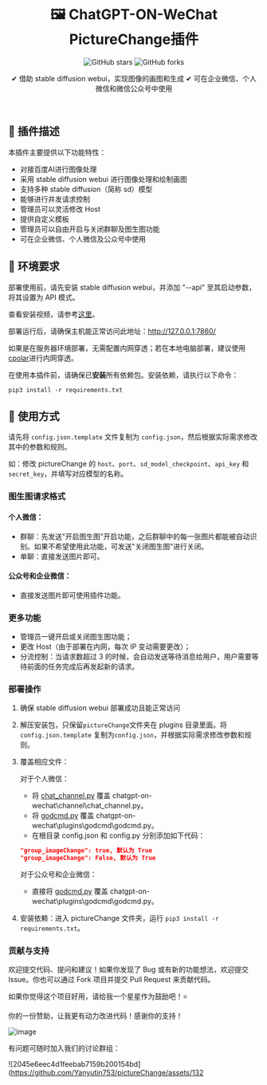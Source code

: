 <div align="center">

# 🖼️ ChatGPT-ON-WeChat PictureChange插件

![GitHub stars](https://img.shields.io/github/stars/Yanyutin753/pictureChange?style=flat-square&label=Stars&logo=github) ![GitHub forks](https://img.shields.io/github/forks/Yanyutin753/pictureChange.svg?style=flat-square&label=Forks&logo=github)

✔ 借助 stable diffusion webui，实现图像的画图和生成 
✔ 可在企业微信、个人微信和微信公众号中使用

<br>
</div>

## 📌  插件描述

本插件主要提供以下功能特性：

- 对接百度AI进行图像处理
- 采用 stable diffusion webui 进行图像处理和绘制画图
- 支持多种 stable diffusion（简称 sd）模型
- 能够进行并发请求控制
- 管理员可以灵活修改 Host
- 提供自定义模板
- 管理员可以自由开启与关闭群聊及图生图功能
- 可在企业微信、个人微信及公众号中使用

## 🔧 环境要求

部署使用前，请先安装 stable diffusion webui，并添加 "--api" 至其启动参数，将其设置为 API 模式。

查看安装视频，请参考[这里](https://www.youtube.com/watch?v=Z6FmiaWBbAE&t=3s)。

部署运行后，请确保主机能正常访问此地址：http://127.0.0.1:7860/

如果是在服务器环境部署，无需配置内网穿透；若在本地电脑部署，建议使用[cpolar](https://dashboard.cpolar.com/signup)进行内网穿透。

在使用本插件前，请确保已**安装**所有依赖包。安装依赖，请执行以下命令：

```
pip3 install -r requirements.txt
```

## 🤖 使用方式

请先将 `config.json.template` 文件复制为 `config.json`，然后根据实际需求修改其中的参数和规则。

如：修改 pictureChange 的 `host`、`port`、`sd_model_checkpoint`、`api_key` 和 `secret_key`，并填写对应模型的名称。

### 图生图请求格式

#### 个人微信：

- 群聊：先发送"开启图生图"开启功能，之后群聊中的每一张图片都能被自动识别。如果不希望使用此功能，可发送"关闭图生图"进行关闭。
- 单聊：直接发送图片即可。

#### 公众号和企业微信：

- 直接发送图片即可使用插件功能。

### 更多功能

- 管理员一键开启或关闭图生图功能；
- 更改 Host（由于部署在内网，每次 IP 变动需要更改）；
- 分流控制：当请求数超过 3 的时候，会自动发送等待消息给用户，用户需要等待前面的任务完成后再发起新的请求。

### 部署操作
1. 确保 stable diffusion webui 部署成功且能正常访问
2. 解压安装包，只保留`pictureChange`文件夹在 plugins 目录里面。将 `config.json.template` 复制为`config.json`，并根据实际需求修改参数和规则。
3. 覆盖相应文件：

    对于个人微信：
    - 将 [chat_channel.py](https://github.com/Yanyutin753/wechat_pictureChange/blob/main/%E4%B8%AA%E4%BA%BA%E5%8F%B7/chat_channel.py) 覆盖 chatgpt-on-wechat\channel\chat_channel.py。
    - 将 [godcmd.py](https://github.com/Yanyutin753/wechat_pictureChange/blob/main/%E5%85%AC%E4%BC%97%E5%8F%B7%E5%92%8C%E4%BC%81%E4%B8%9A%E5%BE%AE%E4%BF%A1/godcmd.py) 覆盖 chatgpt-on-wechat\plugins\godcmd\godcmd.py。
    - 在根目录 config.json 和 config.py 分别添加如下代码：

    ```json
    "group_imageChange": true, 默认为 True
    "group_imageChange": False, 默认为 True
    ```

    对于公众号和企业微信：
    - 直接将 [godcmd.py](https://github.com/Yanyutin753/wechat_pictureChange/blob/main/%E5%85%AC%E4%BC%97%E5%8F%B7%E5%92%8C%E4%BC%81%E4%B8%9A%E5%BE%AE%E4%BF%A1/godcmd.py) 覆盖 chatgpt-on-wechat\plugins\godcmd\godcmd.py。

4. 安装依赖：进入 pictureChange 文件夹，运行 `pip3 install -r requirements.txt`。

### 贡献与支持

欢迎提交代码、提问和建议！如果你发现了 Bug 或有新的功能想法，欢迎提交 Issue。你也可以通过 Fork 项目并提交 Pull Request 来贡献代码。

如果你觉得这个项目好用，请给我一个星星作为鼓励吧！⭐

你的一份赞助，让我更有动力改进代码！感谢你的支持！

![image](https://github.com/Yanyutin753/wechat_pictureChange/assets/132346501/713eb69e-6e00-46ad-bec5-0b3926305ef0)

有问题可随时加入我们的讨论群组：

![2045e6eec4d1feebab7159b200154bd](https://github.com/Yanyutin753/pictureChange/assets/132